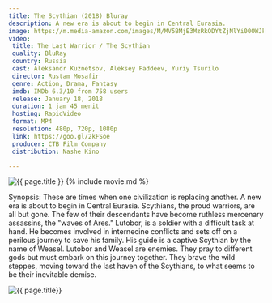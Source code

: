 ```yaml
---
title: The Scythian (2018) Bluray
description: A new era is about to begin in Central Eurasia.
image: https://m.media-amazon.com/images/M/MV5BMjE3MzRkODYtZjNlYi00OWJkLWExNDQtYTY4OThmNDJmMDEyXkEyXkFqcGdeQXVyNTE5MTMxNDc@._V1_UY1200_CR105,0,630,1200_AL_.jpg
video:
 title: The Last Warrior / The Scythian
 quality: BluRay
 country: Russia
 cast: Aleksandr Kuznetsov, Aleksey Faddeev, Yuriy Tsurilo
 director: Rustam Mosafir
 genre: Action, Drama, Fantasy
 imdb: IMDb 6.3/10 from 758 users
 release: January 18, 2018
 duration: 1 jam 45 menit
 hosting: RapidVideo
 format: MP4
 resolution: 480p, 720p, 1080p
 link: https://goo.gl/2kFSoe
 producer: CTB Film Company
 distribution: Nashe Kino

---
```

![{{ page.title }}](https://i0.wp.com/thr.ru/public/article/2018/01/18/01.jpg)
{% include movie.md %}

Synopsis:
These are times when one civilization is replacing another. A new era is about to begin in Central Eurasia. Scythians, the proud warriors, are all but gone. The few of their descendants have become ruthless mercenary assassins, the "waves of Ares." Lutobor, is a soldier with a difficult task at hand. He becomes involved in internecine conflicts and sets off on a perilous journey to save his family. His guide is a captive Scythian by the name of Weasel. Lutobor and Weasel are enemies. They pray to different gods but must embark on this journey together. They brave the wild steppes, moving toward the last haven of the Scythians, to what seems to be their inevitable demise.

![{{ page.title}}](https://i1.wp.com/thr.ru/public/article/2018/01/18/02.jpg)
